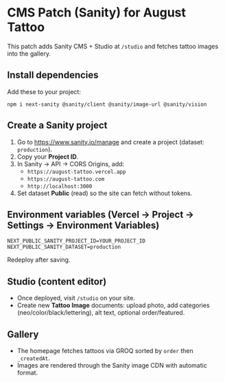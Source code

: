 # CMS Patch (Sanity) for August Tattoo

This patch adds Sanity CMS + Studio at `/studio` and fetches tattoo images into the gallery.

## Install dependencies
Add these to your project:
```
npm i next-sanity @sanity/client @sanity/image-url @sanity/vision
```

## Create a Sanity project
1. Go to https://www.sanity.io/manage and create a project (dataset: `production`).
2. Copy your **Project ID**.
3. In Sanity → API → CORS Origins, add:
   - `https://august-tattoo.vercel.app`
   - `https://august-tattoo.com`
   - `http://localhost:3000`
4. Set dataset **Public** (read) so the site can fetch without tokens.

## Environment variables (Vercel → Project → Settings → Environment Variables)
```
NEXT_PUBLIC_SANITY_PROJECT_ID=YOUR_PROJECT_ID
NEXT_PUBLIC_SANITY_DATASET=production
```
Redeploy after saving.

## Studio (content editor)
- Once deployed, visit `/studio` on your site.
- Create new **Tattoo Image** documents: upload photo, add categories (neo/color/black/lettering), alt text, optional order/featured.

## Gallery
- The homepage fetches tattoos via GROQ sorted by `order` then `_createdAt`.
- Images are rendered through the Sanity image CDN with automatic format.
